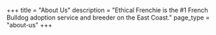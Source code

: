 +++
 title = "About Us"
 description = "Ethical Frenchie is the #1 French Bulldog adoption service and breeder on the East Coast."
 page_type = "about-us"
+++
